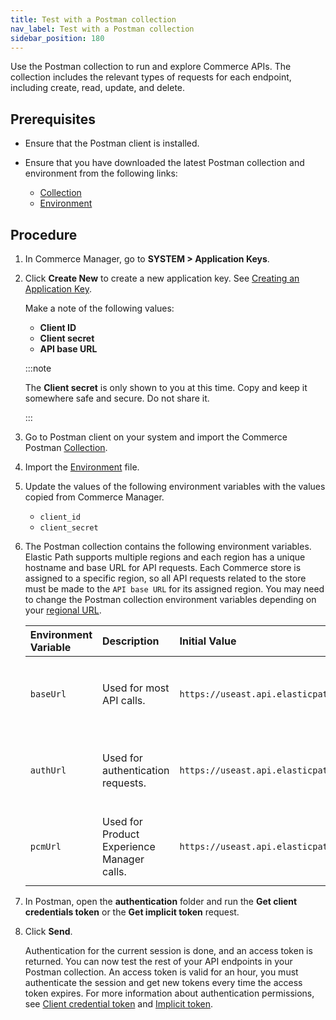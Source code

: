 ```yaml
---
title: Test with a Postman collection
nav_label: Test with a Postman collection
sidebar_position: 180
---
```


Use the Postman collection to run and explore Commerce APIs. The collection includes the relevant types of requests for each endpoint, including create, read, update, and delete.

## Prerequisites

- Ensure that the Postman client is installed.
- Ensure that you have downloaded the latest Postman collection and environment from the following links:

    - [Collection](https://documentation.elasticpath.com/assets/epcc/postman/collection.json)
    - [Environment](https://documentation.elasticpath.com/assets/epcc/postman/environment.json)

## Procedure

1. In Commerce Manager, go to **SYSTEM > Application Keys**.
1. Click **Create New** to create a new application key. See [Creating an Application Key](/docs/commerce-cloud/authentication/application-keys/create-an-application-key).

    Make a note of the following values:

    - **Client ID**
    - **Client secret**
    - **API base URL**

    :::note
    
    The **Client secret** is only shown to you at this time. Copy and keep it somewhere safe and secure. Do not share it.

    :::

1. Go to Postman client on your system and import the Commerce Postman [Collection](https://documentation.elasticpath.com/assets/epcc/postman/collection.json).
1. Import the [Environment](https://documentation.elasticpath.com/assets/epcc/postman/environment.json) file.
1. Update the values of the following environment variables with the values copied from Commerce Manager.
    
    - `client_id`
    - `client_secret`

1. The Postman collection contains the following environment variables. Elastic Path supports multiple regions and each region has a unique hostname and base URL for API requests. Each Commerce store is assigned to a specific region, so all API requests related to the store must be made to the `API base URL` for its assigned region. You may need to change the Postman collection environment variables depending on your [regional URL](/docs/commerce-cloud/api-overview/elastic-path-domains#regions-and-ur-ls). 

    | Environment Variable | Description                                | Initial Value                           | Current Value                                                                                                                                                                              |
    | :--- |:-------------------------------------------|:----------------------------------------|:-------------------------------------------------------------------------------------------------------------------------------------------------------------------------------------------|
    | `baseUrl` | Used for most API calls.                   | `https://useast.api.elasticpath.com/v2` | If your store's **API Base URL** is `https://useast.api.elasticpath.com`, replace `https://euwest.api.elasticpath.com` with `https://useast.api.elasticpath.com`.                          |
    | `authUrl` | Used for authentication requests.          | `https://useast.api.elasticpath.com`                | If your store's **API Base URL** is `https://useast.api.elasticpath.com`, replace `https://euwest.api.elasticpath.com` with `https://useast.api.elasticpath.com`.                          |
    | `pcmUrl` | Used for Product Experience Manager calls. | `https://useast.api.elasticpath.com/pcm`            | If your store's **API Base URL** is `https://useast.api.elasticpath.com`, replace `https://euwest.api.elasticpath.com` with `https://useast.api.elasticpath.com`.                          |

1. In Postman, open the **authentication** folder and run the **Get client credentials token** or the **Get implicit token** request.
1. Click **Send**.

    Authentication for the current session is done, and an access token is returned. You can now test the rest of your API endpoints in your Postman collection. An access token is valid for an hour, you must authenticate the session and get new tokens every time the access token expires. For more information about authentication permissions, see [Client credential token](/docs/commerce-cloud/authentication/Tokens/client-credential-token) and [Implicit token](/docs/commerce-cloud/authentication/Tokens/implicit-token).
